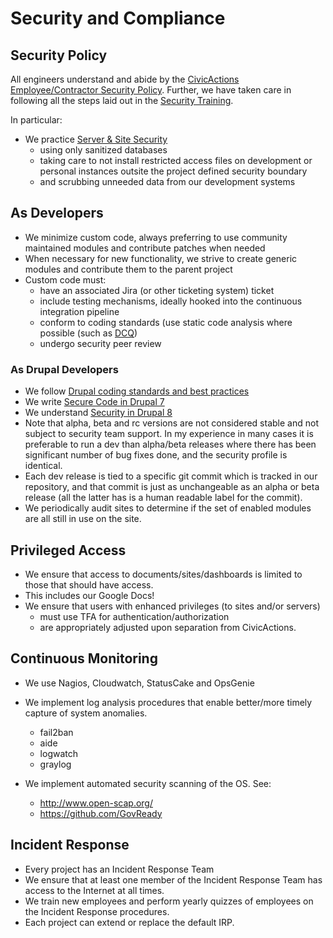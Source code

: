 # Security and Compliance

## Security Policy

All engineers understand and abide by the [CivicActions Employee/Contractor Security Policy](../03-policies/security.md). Further, we have taken care in following all the steps laid out in the [Security Training](../01-welcome-to-civicactions/training/security-training.md).

In particular:

* We practice [Server & Site Security](../03-policies/security.md#server--site-security)
  * using only sanitized databases
  * taking care to not install restricted access files on development or personal instances outsite the project defined security boundary
  * and scrubbing unneeded data from our development systems

## As Developers

* We minimize custom code, always preferring to use community maintained modules and contribute patches when needed
* When necessary for new functionality, we strive to create generic modules and contribute them to the parent project
* Custom code must:
  * have an associated Jira (or other ticketing system) ticket
  * include testing mechanisms, ideally hooked into the continuous integration pipeline
  * conform to coding standards (use static code analysis where possible (such as [DCQ](https://www.drupal.org/project/dcq))
  * undergo security peer review

### As Drupal Developers

* We follow [Drupal coding standards and best practices](https://www.drupal.org/developing/best-practices)
* We write [Secure Code in Drupal 7](https://www.drupal.org/docs/7/security/writing-secure-code)
* We understand [Security in Drupal 8](https://www.drupal.org/docs/8/security)
* Note that alpha, beta and rc versions are not considered stable and not subject to security team support. In my experience in many cases it is preferable to run a dev than alpha/beta releases where there has been significant number of bug fixes done, and the security profile is identical.
* Each dev release is tied to a specific git commit which is tracked in our repository, and that commit is just as unchangeable as an alpha or beta release (all the latter has is a human readable label for the commit).
* We periodically audit sites to determine if the set of enabled modules are all still in use on the site.

## Privileged Access

* We ensure that access to documents/sites/dashboards is limited to those that should have access.
* This includes our Google Docs!
* We ensure that users with enhanced privileges (to sites and/or servers)
  * must use TFA for authentication/authorization
  * are appropriately adjusted upon separation from CivicActions.

## Continuous Monitoring

* We use Nagios, Cloudwatch, StatusCake and OpsGenie
* We implement log analysis procedures that enable better/more timely capture of system anomalies.
  * fail2ban
  * aide
  * logwatch
  * graylog

* We implement automated security scanning of the OS. See:
  * <http://www.open-scap.org/>
  * <https://github.com/GovReady>

## Incident Response

* Every project has an Incident Response Team
* We ensure that at least one member of the Incident Response Team has access to the Internet at all times.
* We train new employees and perform yearly quizzes of employees on the Incident Response procedures.
* Each project can extend or replace the default IRP.

